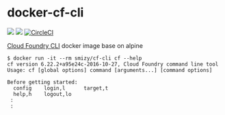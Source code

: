 # docker-cf-cli
[![](https://images.microbadger.com/badges/image/smizy/cf-cli.svg)](https://microbadger.com/images/smizy/cf-cli "Get your own image badge on microbadger.com") 
[![](https://images.microbadger.com/badges/version/smizy/cf-cli.svg)](https://microbadger.com/images/smizy/cf-cli "Get your own version badge on microbadger.com")
[![CircleCI](https://circleci.com/gh/smizy/docker-cf-cli.svg?style=svg&circle-token=59c58a46b93b9bcd6383783e198bfe88a66a8683)](https://circleci.com/gh/smizy/docker-cf-cli)

[Cloud Foundry CLI](https://github.com/cloudfoundry/cli) docker image base on alpine

```
$ docker run -it --rm smizy/cf-cli cf --help
cf version 6.22.2+a95e24c-2016-10-27, Cloud Foundry command line tool
Usage: cf [global options] command [arguments...] [command options]

Before getting started:
  config    login,l      target,t
  help,h    logout,lo
 :
 :
```